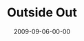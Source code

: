 ---
layout: message
category: message
series: "Inside Out"
title: "Outside Out"
date: 2009-09-06-00-00
message_id: 580
---